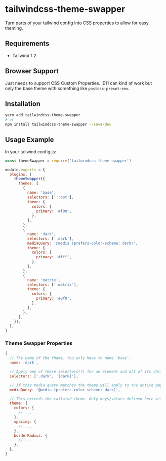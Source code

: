 # tailwindcss-theme-swapper

Turn parts of your tailwind config into CSS properties to allow for easy theming.

## Requirements

* Tailwind 1.2

## Browser Support

Just needs to support CSS Custom Properties. IE11 can kind of work but only the base theme with something like `postcss-preset-env`.

## Installation

```bash
yarn add tailwindcss-theme-swapper
# or
npm install tailwindcss-theme-swapper --save-dev
```

## Usage Example

In your tailwind.config.js:

```js
const themeSwapper = require('tailwindcss-theme-swapper')

module.exports = {
  plugins: [
    themeSwapper({
      themes: [
        {
          name: 'base',
          selectors: [':root'],
          theme: {
            colors: {
              primary: '#f00',
            },
          },
        },
        {
          name: 'dark',
          selectors: ['.dark'],
          mediaQuery: '@media (prefers-color-scheme: dark)',
          theme: {
            colors: {
              primary: '#fff',
            },
          },
        },
        {
          name: 'matrix',
          selectors: ['.matrix'],
          theme: {
            colors: {
              primary: '#0f0',
            },
          },
        },
      ],
    }),
  ],
}
```

### Theme Swapper Properties

```js
{
  // The name of the theme. You only have to name `base`.
  name: 'dark',

  // Apply one of these selectors(?) for an element and all of its children to use that theme.
  selectors: ['.dark', '[dark]'],

  // If this media query matches the theme will apply to the entire page.
  mediaQuery: '@media (prefers-color-scheme: dark)',

  // This extends the tailwind theme. Only keys/values defined here will be made into custom properties.
  theme: {
    colors: {
      // ...
    },
    spacing: {
      // ...
    },
    borderRadius: {
      // ...
    },
  },
}
```
